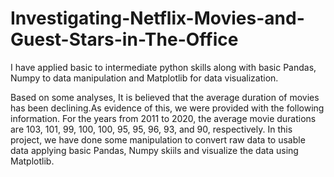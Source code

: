 # Investigating-Netflix-Movies-and-Guest-Stars-in-The-Office
I have applied basic to intermediate python skills along with basic Pandas, Numpy to data manipulation and Matplotlib for data visualization.   

Based on some analyses, It is believed that the average duration of movies has been declining.As evidence of this, we were provided with the following information. For the years from 2011 to 2020, the average movie durations are 103, 101, 99, 100, 100, 95, 95, 96, 93, and 90, respectively. In this project, we have done some manipulation to convert raw data to usable data applying basic Pandas, Numpy skiils and visualize the data using Matplotlib.
